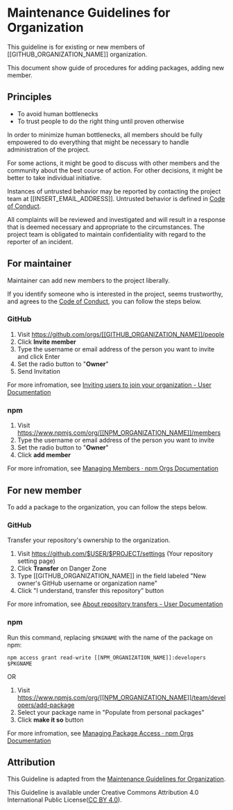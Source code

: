 # Maintenance Guidelines for Organization

This guideline is for existing or new members of [[GITHUB_ORGANIZATION_NAME]] organization.

This document show guide of procedures for adding packages, adding new member.

## Principles

- To avoid human bottlenecks
- To trust people to do the right thing until proven otherwise

In order to minimize human bottlenecks, all members should be fully empowered to do everything that might be necessary to handle administration of the project.

For some actions, it might be good to discuss with other members and the community about the best course of action.
For other decisions, it might be better to take individual initiative.

Instances of untrusted behavior may be reported by contacting the project team at [[INSERT_EMAIL_ADDRESS]]. 
Untrusted behavior is defined in [Code of Conduct][].

All complaints will be reviewed and investigated and will result in a response that is deemed necessary and appropriate to the circumstances. The project team is obligated to maintain confidentiality with regard to the reporter of an incident.

## For maintainer

Maintainer can add new members to the project liberally.

If you identify someone who is interested in the project, seems trustworthy, and agrees to the [Code of Conduct][], you can follow the steps below.

### GitHub

1. Visit <https://github.com/orgs/[[GITHUB_ORGANIZATION_NAME]]/people>
2. Click **Invite member**
3. Type the username or email address of the person you want to invite and click Enter
4. Set the radio button to "**Owner**"
5. Send Invitation

For more infromation, see [Inviting users to join your organization - User Documentation](https://help.github.com/articles/inviting-users-to-join-your-organization/)

### npm

1. Visit <https://www.npmjs.com/org/[[NPM_ORGANIZATION_NAME]]/members>
2. Type the username or email address of the person you want to invite
3. Set the radio button to "**Owner**"
4. Click **add member**

For more infromation, see [Managing Members · npm Orgs Documentation](https://docs.npmjs.com/orgs/managing-org-members)

## For new member

To add a package to the organization, you can follow the steps below.

### GitHub

Transfer your repository's ownership to the organization.

1. Visit <https://github.com/$USER/$PROJECT/settings> (Your repository setting page)
2. Click **Transfer** on Danger Zone
3. Type [[GITHUB_ORGANIZATION_NAME]] in the field labeled "New owner's GitHub username or organization name"
4. Click "I understand, transfer this repository" button

For more infromation, see [About repository transfers - User Documentation](https://help.github.com/articles/about-repository-transfers/)

### npm

Run this command, replacing `$PKGNAME` with the name of the package on npm:

```shell-session
npm access grant read-write [[NPM_ORGANIZATION_NAME]]:developers $PKGNAME
```

OR

1. Visit <https://www.npmjs.com/org/[[NPM_ORGANIZATION_NAME]]/team/developers/add-package>
2. Select your package name in "Populate from personal packages"
3. Click **make it so** button

For more infromation, see [Managing Package Access · npm Orgs Documentation](https://docs.npmjs.com/managing-team-access-to-org-packages)

## Attribution

This Guideline is adapted from the [Maintenance Guidelines for Organization](https://maintenance-guidelines-for-organization.github.io/).

This Guideline is available under Creative Commons Attribution 4.0 International Public License([CC BY 4.0](https://creativecommons.org/licenses/by/4.0/)).

[Code of Conduct]: [[CODE_OF_CONDUCT_LINK]]

